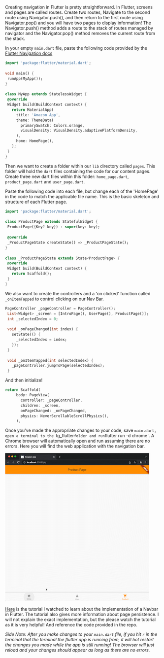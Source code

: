 Creating navigation in Flutter is pretty straightforward. In Flutter, screens and pages are called routes. Create two routes, Navigate to the second route using Navigator.push(), and then return to the first route using Navigator.pop() and you will have two pages to display information! The Navigator.push() method adds a route to the stack of routes managed by navigator and the Navigator.pop() method removes the current route from the stack.

In your empty `main.dart` file, paste the following code provided by the [Flutter Navigation docs](https://docs.google.com/document/d/1TB7ZxMQH2AZLN8t5jx1Y8KM7ak7Ra49BCS1bQWazKk4/edit?usp=sharing)

```dart
import 'package:flutter/material.dart';
 
void main() {
 runApp(MyApp());
}
 
class MyApp extends StatelessWidget {
 @override
 Widget build(BuildContext context) {
   return MaterialApp(
     title: 'Amazon App',
     theme: ThemeData(
       primarySwatch: Colors.orange,
       visualDensity: VisualDensity.adaptivePlatformDensity,
     ),
     home: HomePage(),
   );
 }
}
```

Then we want to create a folder within our `lib` directory called `pages`. This folder will hold the `dart` files containing the code for our content pages. Create three new dart files within this folder: `home_page.dart`, `product_page.dart` and `user_page.dart`.

Paste the following code into each file, but change each of the 'HomePage' in the code to match the applicable file name. This is the basic skeleton and structure of each Flutter page.

```dart
import 'package:flutter/material.dart';
 
class ProductPage extends StatefulWidget {
 ProductPage({Key? key}) : super(key: key);
 
 @override
 _ProductPageState createState() => _ProductPageState();
}
 
class _ProductPageState extends State<ProductPage> {
 @override
 Widget build(BuildContext context) {
   return Scaffold();
 }
}
```

We also want to create the controllers and a 'on clicked' function called `_onItemTapped` to control clicking on our Nav Bar. 

```dart
PageController _pageController = PageController();
 List<Widget> _screen = [IntroPage(), UserPage(), ProductPage()];
 int _selectedIndex = 0;
 
 void _onPageChanged(int index) {
   setState(() {
     _selectedIndex = index;
   });
 }
 
 void _onItemTapped(int selectedIndex) {
   _pageController.jumpToPage(selectedIndex);
 }
```

And then initialize!

```dart
return Scaffold(
     body: PageView(
       controller: _pageController,
       children: _screen,
       onPageChanged: _onPageChanged,
       physics: NeverScrollableScrollPhysics(),
     ),
```

Once you've made the appropriate changes to your code, save `main.dart, open a terminal to the `tg_flutter` folder and run `flutter run -d chrome`. A Chrome browser will automatically open and run assuming there are no errors. Here you will find the web application with the navigation bar. 

![Navigation](/assets/frontend/multiPage.gif)

[Here](https://www.youtube.com/watch?v=YJEMMhA9udQ) is the tutorial I watched to learn about the implementation of a Navbar in Flutter. The tutorial also gives more information about page persistence. I will not explain the exact implementation, but the please watch the tutorial as it is very helpful! And reference the code provided in the repo.

*Side Note: After you make changes to your `main.dart` file, if you hit `r` in the terminal that the terminal the flutter app is running from, it will hot restart the changes you made while the app is still running! The browser will just reload and your changes should appear as long as there are no errors.*